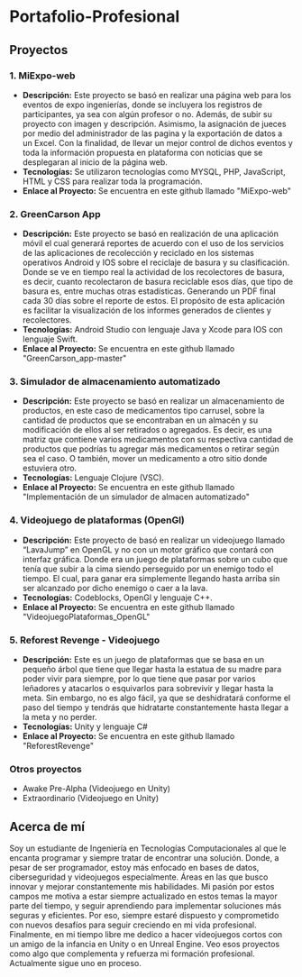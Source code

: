 # Portafolio-Profesional
## Proyectos

### 1. MiExpo-web
- **Descripción:** Este proyecto se basó en realizar una página web para los eventos de expo ingenierías, donde se incluyera los registros de participantes, ya sea con algún profesor o no. Además, de subir su proyecto con imagen y descripción. Asimismo, la asignación de jueces por medio del administrador de las pagina y la exportación de datos a un Excel. Con la finalidad, de llevar un mejor control de dichos eventos y toda la información propuesta en plataforma con noticias que se desplegaran al inicio de la página web. 
- **Tecnologías:** Se utilizaron tecnologías como MYSQL, PHP, JavaScript, HTML y CSS para realizar toda la programación. 
- **Enlace al Proyecto:** Se encuentra en este github llamado "MiExpo-web"

### 2. GreenCarson App
- **Descripción:** Este proyecto se basó en realización de una aplicación móvil el cual generará reportes de acuerdo con el uso de los servicios de las aplicaciones de recolección y reciclado en los sistemas operativos Android y IOS sobre el reciclaje de basura y su clasificación. Donde se ve en tiempo real la actividad de los recolectores de basura, es decir, cuanto recolectaron de basura reciclable esos días, que tipo de basura es, entre muchas otras estadísticas. Generando un PDF final cada 30 días sobre el reporte de estos. El propósito de esta aplicación es facilitar la visualización de los informes generados de clientes y recolectores. 
- **Tecnologías:** Android Studio con lenguaje Java y Xcode para IOS con lenguaje Swift. 
- **Enlace al Proyecto:** Se encuentra en este github llamado "GreenCarson_app-master"

### 3. Simulador de almacenamiento automatizado
- **Descripción:** Este proyecto se basó en realizar un almacenamiento de productos, en este caso de medicamentos tipo carrusel, sobre la cantidad de productos que se encontraban en un almacén y su modificación de ellos al ser retirados o agregados. Es decir, es una matriz que contiene varios medicamentos con su respectiva cantidad de productos que podrías tu agregar más medicamentos o retirar según sea el caso. O también, mover un medicamento a otro sitio donde estuviera otro. 
- **Tecnologías:** Lenguaje Clojure (VSC).
- **Enlace al Proyecto:** Se encuentra en este github llamado "Implementación de un simulador de almacen automatizado"

### 4. Videojuego de plataformas (OpenGl)
- **Descripción:** Este proyecto de basó en realizar un videojuego llamado “LavaJump” en OpenGL y no con un motor gráfico que contará con interfaz gráfica. Donde era un juego de plataformas sobre un cubo que tenía que subir a la cima siendo perseguido por un enemigo todo el tiempo. El cual, para ganar era simplemente llegando hasta arriba sin ser alcanzado por dicho enemigo o caer a la lava. 
- **Tecnologías:** Codeblocks, OpenGl y lenguaje C++.
- **Enlace al Proyecto:** Se encuentra en este github llamado "VideojuegoPlataformas_OpenGL"

### 5. Reforest Revenge - Videojuego
- **Descripción:** Este es un juego de plataformas que se basa en un pequeño árbol que tiene que llegar hasta la estatua de su madre para poder vivir para siempre, por lo que tiene que pasar por varios leñadores y atacarlos o esquivarlos para sobrevivir y llegar hasta la meta. Sin embargo, no es algo fácil, ya que se deshidratará conforme el paso del tiempo y tendrás que hidratarte constantemente hasta llegar a la meta y no perder.  
- **Tecnologías:** Unity y lenguaje C#
- **Enlace al Proyecto:** Se encuentra en este github llamado "ReforestRevenge"

### Otros proyectos
- Awake Pre-Alpha (Videojuego en Unity)
- Extraordinario (Videojuego en Unity)

## Acerca de mí
Soy un estudiante de Ingeniería en Tecnologías Computacionales al que le encanta programar y siempre tratar de encontrar una solución. Donde, a pesar de ser programador, estoy más enfocado en bases de datos, ciberseguridad y videojuegos especialmente. Áreas en las que busco innovar y mejorar constantemente mis habilidades. Mi pasión por estos campos me motiva a estar siempre actualizado en estos temas la mayor parte del tiempo, y seguir aprendiendo para implementar soluciones más seguras y eficientes. Por eso, siempre estaré dispuesto y comprometido con nuevos desafíos para seguir creciendo en mi vida profesional. Finalmente, en mi tiempo libre me dedico a hacer videojuegos cortos con un amigo de la infancia en Unity o en Unreal Engine. Veo esos proyectos como algo que complementa y refuerza mi formación profesional. Actualmente sigue uno en proceso. 
